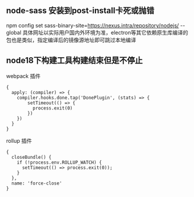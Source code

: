 ## node-sass 安装到post-install卡死或抛错
npm config set sass-binary-site=https://nexus.intra/repository/nodejs/ --global
具体网址以实际用户国内外环境为准，electron等其它依赖原生库编译的包也是类似，指定编译后的镜像源地址即可跳过本地编译

## node18下构建工具构建结束但是不停止
webpack 插件
```
{
  apply: (compiler) => {
    compiler.hooks.done.tap('DonePlugin', (stats) => {
        setTimeout(() => {
          process.exit(0)
        })
    })
  }
}
```
rollup 插件
```
{
  closeBundle() {
    if (!process.env.ROLLUP_WATCH) {
      setTimeout(() => process.exit(0));
    }
  },
  name: 'force-close'
}
```
